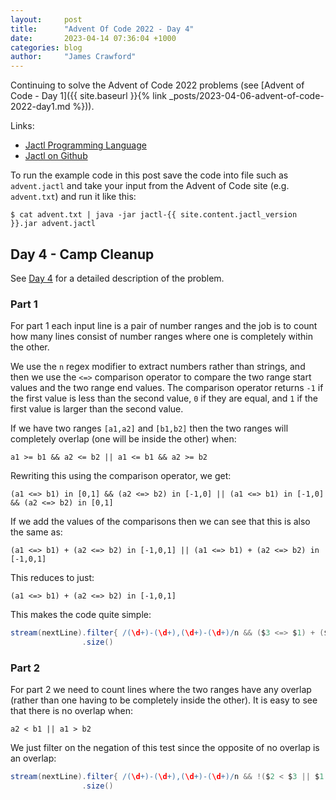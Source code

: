 ```yaml
---
layout:     post
title:      "Advent Of Code 2022 - Day 4"
date:       2023-04-14 07:36:04 +1000
categories: blog
author:     "James Crawford"
---
```


Continuing to solve the Advent of Code 2022 problems
(see [Advent of Code - Day 1]({{ site.baseurl }}{% link _posts/2023-04-06-advent-of-code-2022-day1.md %})).

Links:
* [Jactl Programming Language](https://jactl.io)
* [Jactl on Github](https://github.com/jaccomoc/jactl)

To run the example code in this post save the code into file such as `advent.jactl` and take your input from the
Advent of Code site (e.g. `advent.txt`) and run it like this:
```shell
$ cat advent.txt | java -jar jactl-{{ site.content.jactl_version }}.jar advent.jactl 
```

## Day 4 - Camp Cleanup

See [Day 4](https://adventofcode.com/2022/day/4) for a detailed description of the problem.

### Part 1

For part 1 each input line is a pair of number ranges and the job is to count how many lines consist of
number ranges where one is completely within the other.

We use the `n` regex modifier to extract numbers rather than strings, and then we use the `<=>` comparison
operator to compare the two range start values and the two range end values.
The comparison operator returns `-1` if the first value is less than the second value, `0` if they are equal,
and `1` if the first value is larger than the second value.

If we have two ranges `[a1,a2]` and `[b1,b2]` then the two ranges will completely overlap (one will be inside the other)
when:
```
a1 >= b1 && a2 <= b2 || a1 <= b1 && a2 >= b2
```
Rewriting this using the comparison operator, we get:
```
(a1 <=> b1) in [0,1] && (a2 <=> b2) in [-1,0] || (a1 <=> b1) in [-1,0] && (a2 <=> b2) in [0,1]
```
If we add the values of the comparisons then we can see that this is also the same as:
```
(a1 <=> b1) + (a2 <=> b2) in [-1,0,1] || (a1 <=> b1) + (a2 <=> b2) in [-1,0,1]
```
This reduces to just:
```
(a1 <=> b1) + (a2 <=> b2) in [-1,0,1]
```

This makes the code quite simple:

```groovy
stream(nextLine).filter{ /(\d+)-(\d+),(\d+)-(\d+)/n && ($3 <=> $1) + ($4 <=> $2) in [-1,0,1] }
                .size()
```

### Part 2

For part 2 we need to count lines where the two ranges have any overlap (rather than one having to be completely
inside the other).
It is easy to see that there is no overlap when:
```
a2 < b1 || a1 > b2
```
We just filter on the negation of this test since the opposite of no overlap is an overlap:

```groovy
stream(nextLine).filter{ /(\d+)-(\d+),(\d+)-(\d+)/n && !($2 < $3 || $1 > $4) }
                .size()
```
